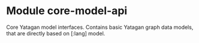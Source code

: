 # Module core-model-api

Core Yatagan model interfaces. Contains basic Yatagan graph data models, that are directly based on [:lang] model.